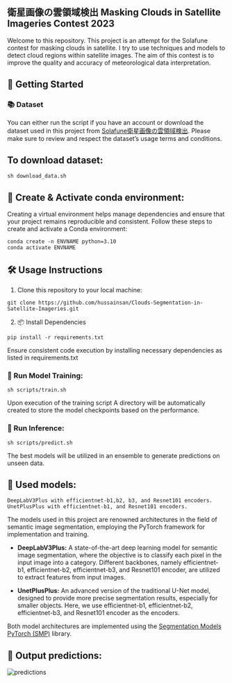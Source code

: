 ## 衛星画像の雲領域検出 Masking Clouds in Satellite Imageries Contest 2023

Welcome to this repository. This project is an attempt for the Solafune contest for masking clouds in satellite. I try to use techniques and models to detect cloud regions within satellite images. The aim of this contest is to improve the quality and accuracy of meteorological data interpretation.

## 🚀 Getting Started

### 📚 Dataset 
You can either run the script if you have an account or download the dataset used in this project from [Solafune衛星画像の雲領域検出](https://solafune.com/ja/competitions/65571524-39b0-4972-9001-ba6b61d6b20f?menu=data&tab=&modal=%22%22). Please make sure to review and respect the dataset’s usage terms and conditions.

## To download dataset:
```
sh download_data.sh
```

## 🐍 Create & Activate conda environment:
Creating a virtual environment helps manage dependencies and ensure that your project remains reproducible and consistent. Follow these steps to create and activate a Conda environment:
```shell
conda create -n ENVNAME python=3.10 
conda activate ENVNAME
```


## 🛠 Usage Instructions
1. Clone this repository to your local machine:
```
git clone https://github.com/hussainsan/Clouds-Segmentation-in-Satellite-Imageries.git
```
2. 📦 Install Dependencies
```
pip install -r requirements.txt
```
Ensure consistent code execution by installing necessary dependencies as listed in requirements.txt

### 🚄 Run Model Training:

```
sh scripts/train.sh
```
Upon execution of the training script A directory will be automatically created to store the model checkpoints
based on the performance.
### 🧠 Run Inference:
```
sh scripts/predict.sh
```
The best models will be utilized in an ensemble to generate predictions on unseen data.
## 🤖 Used models:
```
DeepLabV3Plus with efficientnet-b1,b2, b3, and Resnet101 encoders.
UnetPlusPlus with efficientnet-b1, and Resnet101 encoders.
```

The models used in this project are renowned architectures in the field of semantic image segmentation, employing the PyTorch framework for implementation and training. 

- **DeepLabV3Plus:** A state-of-the-art deep learning model for semantic image segmentation, where the objective is to classify each pixel in the input image into a category. Different backbones, namely efficientnet-b1, efficientnet-b2, efficientnet-b3, and Resnet101 encoder, are utilized to extract features from input images.

- **UnetPlusPlus:** An advanced version of the traditional U-Net model, designed to provide more precise segmentation results, especially for smaller objects. Here, we use efficientnet-b1, efficientnet-b2, efficientnet-b3, and Resnet101 encoder as the encoders.

Both model architectures are implemented using the [Segmentation Models PyTorch (SMP)](https://pypi.org/project/segmentation-models-pytorch/) library.

## 🤖 Output predictions:

![predictions](https://github.com/hussainsan/solafune-cloud/blob/8d7b8ea8414e86522c4acbecfc8e81ebf1672fdc/predictions_masks.png)
